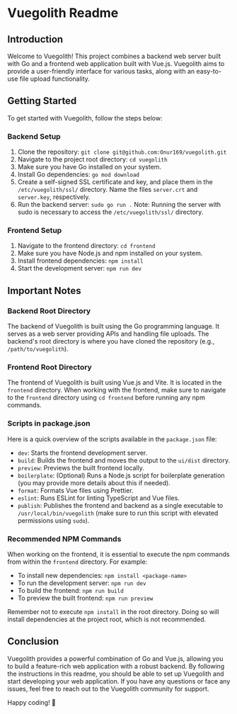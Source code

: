 # Vuegolith Readme

## Introduction

Welcome to Vuegolith! This project combines a backend web server built with Go and a frontend web application built with Vue.js. Vuegolith aims to provide a user-friendly interface for various tasks, along with an easy-to-use file upload functionality.

## Getting Started

To get started with Vuegolith, follow the steps below:

### Backend Setup

1. Clone the repository: `git clone git@github.com:Onur169/vuegolith.git`
2. Navigate to the project root directory: `cd vuegolith`
3. Make sure you have Go installed on your system.
4. Install Go dependencies: `go mod download`
5. Create a self-signed SSL certificate and key, and place them in the `/etc/vuegolith/ssl/` directory. Name the files `server.crt` and `server.key`, respectively.
6. Run the backend server: `sudo go run .`
   Note: Running the server with sudo is necessary to access the `/etc/vuegolith/ssl/` directory.

### Frontend Setup

1. Navigate to the frontend directory: `cd frontend`
2. Make sure you have Node.js and npm installed on your system.
3. Install frontend dependencies: `npm install`
4. Start the development server: `npm run dev`

## Important Notes

### Backend Root Directory

The backend of Vuegolith is built using the Go programming language. It serves as a web server providing APIs and handling file uploads. The backend's root directory is where you have cloned the repository (e.g., `/path/to/vuegolith`).

### Frontend Root Directory

The frontend of Vuegolith is built using Vue.js and Vite. It is located in the `frontend` directory. When working with the frontend, make sure to navigate to the `frontend` directory using `cd frontend` before running any npm commands.

### Scripts in package.json

Here is a quick overview of the scripts available in the `package.json` file:

- `dev`: Starts the frontend development server.
- `build`: Builds the frontend and moves the output to the `ui/dist` directory.
- `preview`: Previews the built frontend locally.
- `boilerplate`: (Optional) Runs a Node.js script for boilerplate generation (you may provide more details about this if needed).
- `format`: Formats Vue files using Prettier.
- `eslint`: Runs ESLint for linting TypeScript and Vue files.
- `publish`: Publishes the frontend and backend as a single executable to `/usr/local/bin/vuegolith` (make sure to run this script with elevated permissions using `sudo`).

### Recommended NPM Commands

When working on the frontend, it is essential to execute the npm commands from within the `frontend` directory. For example:

- To install new dependencies: `npm install <package-name>`
- To run the development server: `npm run dev`
- To build the frontend: `npm run build`
- To preview the built frontend: `npm run preview`

Remember not to execute `npm install` in the root directory. Doing so will install dependencies at the project root, which is not recommended.

## Conclusion

Vuegolith provides a powerful combination of Go and Vue.js, allowing you to build a feature-rich web application with a robust backend. By following the instructions in this readme, you should be able to set up Vuegolith and start developing your web application. If you have any questions or face any issues, feel free to reach out to the Vuegolith community for support.

Happy coding! 🚀
